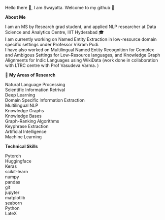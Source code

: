 Hello there 👋, I am Swayatta. Welcome to my github 🌠

**About Me**

I am an MS by Research grad student, and applied NLP researcher at Data Science and Analytics Centre, IIIT Hyderabad 🎓  
I am currently working on Named Entity Extraction in low-resource domain specific settings under Professor Vikram Pudi.  
I have also worked on Multilingual Named Entity Recognition for Complex and Ambigous Settings for Low-Resource languages, and Knowledge Graph Alignments for Indic Languages using WikiData (work done in collaboration with LTRC centre with Prof Vasudeva Varma. )   

🎯 **My Areas of Research**  

Natural Language Processing  
Scientific Information Retrival  
Deep Learning  
Domain Specific Information Extraction  
Multilingual NLP  
Knowledge Graphs  
Knowledge Bases  
Graph-Ranking Algorithms  
Keyphrase Extraction  
Artificial Intelligence  
Machine Learning

**Technical Skills**  

Pytorch  
Huggingface  
Keras  
scikit-learn  
numpy  
pandas  
git  
jupyter  
matplotlib  
seaborn  
Python  
LateX  

  
